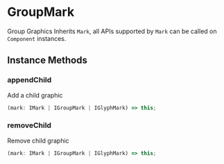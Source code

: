 # GroupMark

Group Graphics
Inherits `Mark`, all APIs supported by `Mark` can be called on `Component` instances.

## Instance Methods

### appendChild

Add a child graphic

```ts
(mark: IMark | IGroupMark | IGlyphMark) => this;
```

### removeChild

Remove child graphic

```ts
(mark: IMark | IGroupMark | IGlyphMark) => this;
```
